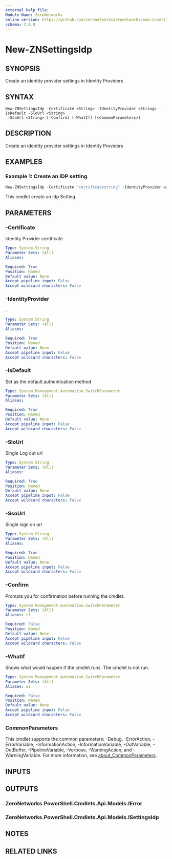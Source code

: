 ```yaml
---
external help file:
Module Name: ZeroNetworks
online version: https://github.com/zeronetworkszeronetworks/new-znsettingsidp
schema: 2.0.0
---
```


# New-ZNSettingsIdp

## SYNOPSIS
Create an identity provider settings in Identity Providers

## SYNTAX

```
New-ZNSettingsIdp -Certificate <String> -IdentityProvider <String> -IsDefault -SloUrl <String>
 -SsoUrl <String> [-Confirm] [-WhatIf] [<CommonParameters>]
```

## DESCRIPTION
Create an identity provider settings in Identity Providers

## EXAMPLES

### Example 1: Create an IDP setting
```powershell
New-ZNSettingsIdp -Certificate "certificatestring" -IdentityProvider azure -IsDefault -SloUrl "https://login.microsoftonline.com/4bbf96f1-7cc5-4711-84cd-f16ba41265456/saml2" -SsoUrl "https://login.microsoftonline.com/4bbf96f1-7cc5-4711-84cd-f16ba4126456/saml2"

```

This cmdlet create an Idp Setting.

## PARAMETERS

### -Certificate
Identity Provider certificate

```yaml
Type: System.String
Parameter Sets: (All)
Aliases:

Required: True
Position: Named
Default value: None
Accept pipeline input: False
Accept wildcard characters: False
```

### -IdentityProvider
.

```yaml
Type: System.String
Parameter Sets: (All)
Aliases:

Required: True
Position: Named
Default value: None
Accept pipeline input: False
Accept wildcard characters: False
```

### -IsDefault
Set as the default authentication method

```yaml
Type: System.Management.Automation.SwitchParameter
Parameter Sets: (All)
Aliases:

Required: True
Position: Named
Default value: None
Accept pipeline input: False
Accept wildcard characters: False
```

### -SloUrl
Single Log out url

```yaml
Type: System.String
Parameter Sets: (All)
Aliases:

Required: True
Position: Named
Default value: None
Accept pipeline input: False
Accept wildcard characters: False
```

### -SsoUrl
Single sign on url

```yaml
Type: System.String
Parameter Sets: (All)
Aliases:

Required: True
Position: Named
Default value: None
Accept pipeline input: False
Accept wildcard characters: False
```

### -Confirm
Prompts you for confirmation before running the cmdlet.

```yaml
Type: System.Management.Automation.SwitchParameter
Parameter Sets: (All)
Aliases: cf

Required: False
Position: Named
Default value: None
Accept pipeline input: False
Accept wildcard characters: False
```

### -WhatIf
Shows what would happen if the cmdlet runs.
The cmdlet is not run.

```yaml
Type: System.Management.Automation.SwitchParameter
Parameter Sets: (All)
Aliases: wi

Required: False
Position: Named
Default value: None
Accept pipeline input: False
Accept wildcard characters: False
```

### CommonParameters
This cmdlet supports the common parameters: -Debug, -ErrorAction, -ErrorVariable, -InformationAction, -InformationVariable, -OutVariable, -OutBuffer, -PipelineVariable, -Verbose, -WarningAction, and -WarningVariable. For more information, see [about_CommonParameters](http://go.microsoft.com/fwlink/?LinkID=113216).

## INPUTS

## OUTPUTS

### ZeroNetworks.PowerShell.Cmdlets.Api.Models.IError

### ZeroNetworks.PowerShell.Cmdlets.Api.Models.ISettingsIdp

## NOTES

## RELATED LINKS

